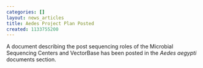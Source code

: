 ```yaml
---
categories: []
layout: news_articles
title: Aedes Project Plan Posted
created: 1133755200
---
```

A document describing the post sequencing roles of the Microbial Sequencing Centers and VectorBase has been posted in the <em>Aedes aegypti</em> documents section.
